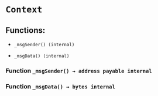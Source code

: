# `Context`

## Functions:

- `_msgSender() (internal)`

- `_msgData() (internal)`

### Function `_msgSender() → address payable internal`

### Function `_msgData() → bytes internal`
